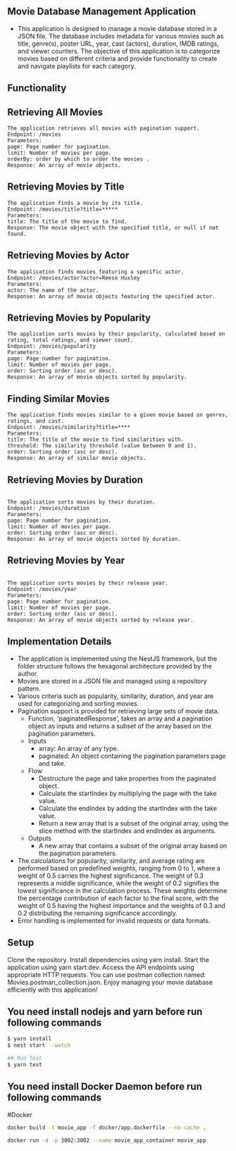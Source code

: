 
## Movie Database Management Application
* This application is designed to manage a movie database stored in a JSON file. The database includes metadata for various movies such as title, genre(s), poster URL, year, cast (actors), duration, IMDB ratings, and viewer counters. The objective of this application is to categorize movies based on different criteria and provide functionality to create and navigate playlists for each category.

## Functionality
## Retrieving All Movies
```
The application retrieves all movies with pagination support.
Endpoint: /movies
Parameters:
page: Page number for pagination.
limit: Number of movies per page.
orderBy: order by which to order the movies .
Response: An array of movie objects.

```
## Retrieving Movies by Title
```
The application finds a movie by its title.
Endpoint: /movies/title?title=*****
Parameters:
title: The title of the movie to find.
Response: The movie object with the specified title, or null if not found.

```
## Retrieving Movies by Actor
```
The application finds movies featuring a specific actor.
Endpoint: /movies/actor?actor=Reese Huxley
Parameters:
actor: The name of the actor.
Response: An array of movie objects featuring the specified actor.
```
## Retrieving Movies by Popularity

```
The application sorts movies by their popularity, calculated based on rating, total ratings, and viewer count.
Endpoint: /movies/popularity
Parameters:
page: Page number for pagination.
limit: Number of movies per page.
order: Sorting order (asc or desc).
Response: An array of movie objects sorted by popularity.
```
## Finding Similar Movies
```
The application finds movies similar to a given movie based on genres, ratings, and cast.
Endpoint: /movies/similarity?title=****
Parameters:
title: The title of the movie to find similarities with.
threshold: The similarity threshold (value between 0 and 1).
order: Sorting order (asc or desc).
Response: An array of similar movie objects.
```
## Retrieving Movies by Duration
```

The application sorts movies by their duration.
Endpoint: /movies/duration
Parameters:
page: Page number for pagination.
limit: Number of movies per page.
order: Sorting order (asc or desc).
Response: An array of movie objects sorted by duration.
```
## Retrieving Movies by Year
```

The application sorts movies by their release year.
Endpoint: /movies/year
Parameters:
page: Page number for pagination.
limit: Number of movies per page.
order: Sorting order (asc or desc).
Response: An array of movie objects sorted by release year.
```
## Implementation Details
* The application is implemented using the NestJS framework, but the folder structure follows the hexagonal architecture provided by the author.
* Movies are stored in a JSON file and managed using a repository pattern.
* Various criteria such as popularity, similarity, duration, and year are used for categorizing and sorting movies.
* Pagination support is provided for retrieving large sets of movie data. 
    * Function, 'paginatedResponse', takes an array and a pagination object as inputs and returns a subset of the array based on the pagination parameters. 
    * Inputs
        * array: An array of any type.
        * paginated: An object containing the pagination parameters page and take.
    * Flow
        * Destructure the page and take properties from the paginated object.
        * Calculate the startIndex by multiplying the page with the take value.
        * Calculate the endIndex by adding the startIndex with the take value.
        * Return a new array that is a subset of the original array, using the slice method with the startIndex and endIndex as arguments.
    * Outputs
        * A new array that contains a subset of the original array based on the pagination parameters.
* The calculations for popularity, similarity, and average rating are performed based on predefined weights, ranging from 0 to 1, where a weight of 0.5 carries the highest significance. The weight of 0.3 represents a middle significance, while the weight of 0.2 signifies the lowest significance in the calculation process. These weights determine the percentage contribution of each factor to the final score, with the weight of 0.5 having the highest importance and the weights of 0.3 and 0.2 distributing the remaining significance accordingly.
* Error handling is implemented for invalid requests or data formats.
## Setup
Clone the repository.
Install dependencies using yarn install.
Start the application using yarn start:dev.
Access the API endpoints using appropriate HTTP requests. You can use postman collection named: Movies.postman_collection.json.
Enjoy managing your movie database efficiently with this application!

## You need install nodejs and yarn before run following commands
```bash
$ yarn install
$ nest start --watch

## Run Test
$ yarn test
```



## You need install Docker Daemon before run following commands
#Docker
```sh 
docker build -t movie_app -f docker/app.dockerfile --no-cache .

docker run -d -p 3002:3002 --name movie_app_container movie_app

```
